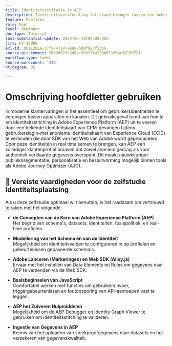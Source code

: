```yaml
---
title: Identiteitsstitatie in AEP
description: Identiteitsvervlechting tot stand brengen tussen een bekende gebruiker (CRMID) en een anonieme webbezoeker (ECID), toelatend verenigde profielen voor verpersoonlijking in real time en aanbiedersbesluit in Adobe Journey Optimizer (AJO).
feature: Profiles
role: User
level: Beginner
doc-type: Tutorial
last-substantial-update: 2025-05-19T00:00:00Z
jira: KT-18089
exl-id: d6a1201a-3779-4718-8ea8-b88f925f53b6
source-git-commit: 96d9d525a3d9be399f7fa229b67166acf8130721
workflow-type: tm+mt
source-wordcount: '246'
ht-degree: 0%

---
```


# Omschrijving hoofdletter gebruiken

In moderne klantervaringen is het essentieel om gebruikersidentiteiten te verenigen tussen apparaten en kanalen. Dit gebruiksgeval toont aan hoe te om identiteitsstitching in Adobe Experience Platform (AEP) uit te voeren door een bekende identiteitskaart van CRM-gevangen tijdens gebruikerslogin-met anonieme identiteitskaart van Experience Cloud (ECID) te verbinden die door SDK van het Web van Adobe wordt geproduceerd. Door deze identiteiten in real time samen te brengen, kan AEP een vollediger klantenprofiel bouwen dat zowel anoniem gedrag als voor authentiek verklaarde gegevens overspant. Dit maakt nauwkeuriger publiekssegmentatie, personalisatie en besluitvorming mogelijk binnen tools als Adobe Journey Optimizer (AJO).

## 🧠 Vereiste vaardigheden voor de zelfstudie Identiteitsplaatsing

Als u deze zelfstudie optimaal wilt benutten, is het raadzaam om vertrouwd te raken met het volgende:

- **de Concepten van de Kern van Adobe Experience Platform (AEP)**\
  Het begrip van schema&#39;s, datasets, identiteiten, fusiepolitiek, en real-time profielen.

- **Modellering van het Schema en van de Identiteit**\
  Mogelijkheid om identiteitsvelden te configureren in op profielen en gebeurtenissen gebaseerde schema&#39;s.

- **Adobe Lanceren (Markeringen) en Web SDK (Alloy.js)**\
  Ervaar met het instellen van Data Elements en Rules om gegevens naar AEP te verzenden via de Web SDK.

- **Basisbeginselen van JavaScript**\
  Comfortabel werken met functies om gebruikersinvoer, triggergebeurtenissen en foutopsporing van API-aanroepen vast te leggen.

- **AEP het Zuiveren Hulpmiddelen**\
  Mogelijkheid om de AEP Debugger en Identity Graph Viewer te gebruiken om identiteitsstitching te valideren.

- **Ingestie van Gegevens in AEP**\
  Kennis van het uploaden van steekproefgegevens naar datasets en het verzekeren van gegevenskwaliteit.


